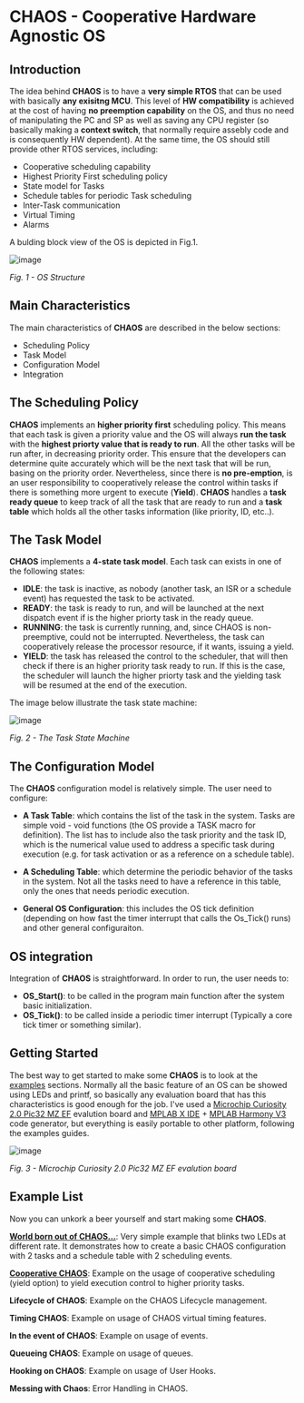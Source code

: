 # CHAOS - Cooperative Hardware Agnostic OS

## Introduction
The idea behind **CHAOS** is to have a **very simple RTOS** that can be used with basically **any exisitng MCU**. This level of **HW compatibility** is achieved at the cost of having **no preemption capability** on the OS, and thus no need of manipulating the PC and SP as well as saving any CPU register (so basically making a **context switch**, that normally require assebly code and is consequently HW dependent). At the same time, the OS should still provide other RTOS services, including:

- Cooperative scheduling capability
- Highest Priority First scheduling policy
- State model for Tasks
- Schedule tables for periodic Task scheduling
- Inter-Task communication
- Virtual Timing
- Alarms

A bulding block view of the OS is depicted in Fig.1.

![image](https://github.com/ffich/CHAOS/assets/59200746/d0c19695-94ce-4739-b5a8-22973461fb22)

*Fig. 1 - OS Structure*

## Main Characteristics
The main characteristics of **CHAOS** are described in the below sections:
- Scheduling Policy
- Task Model
- Configuration Model
- Integration

## The Scheduling Policy
**CHAOS** implements an **higher priority first** scheduling policy. This means that each task is given a priority value and the OS will always **run the task** with the **highest priorty value that is ready to run**. All the other tasks will be run after, in decreasing priority order. This ensure that the developers can determine quite accurately which will be the next task that will be run, basing on the priority order. Nevertheless, since there is **no pre-emption**, is an user responsibility to cooperatively release the control within tasks if there is something more urgent to execute (**Yield**). **CHAOS** handles a **task ready queue** to keep track of all the task that are ready to run and a **task table** which holds all the other tasks information (like priority, ID, etc..).

## The Task Model
**CHAOS** implements a **4-state task model**. Each task can exists in one of the following states:

- **IDLE**: the task is inactive, as nobody (another task, an ISR or a schedule event) has requested the task to be activated.
- **READY**: the task is ready to run, and will be launched at the next dispatch event if is the higher priorty task in the ready queue.
- **RUNNING**: the task is currently running, and, since CHAOS is non-preemptive, could not be interrupted. Nevertheless, the task can cooperatively release the processor resource, if it wants, issuing a yield.
- **YIELD**: the task has released the control to the scheduler, that will then check if there is an higher priority task ready to run. If this is the case, the scheduler will launch the higher priorty task and the yielding task will be resumed at the end of the execution.

The image below illustrate the task state machine:

![image](https://github.com/ffich/CHAOS/assets/59200746/d1c98f89-bda3-40ea-9ec2-616a8c2a789a)

*Fig. 2 - The Task State Machine*

## The Configuration Model
The **CHAOS** configuration model is relatively simple. The user need to configure:

- **A Task Table**: which contains the list of the task in the system. Tasks are simple void - void functions (the OS provide a TASK macro for definition). The list has to include also the task priority and the task ID, which is the numerical value used to address a specific task during execution (e.g. for task activation or as a reference on a schedule table).

- **A Scheduling Table**: which determine the periodic behavior of the tasks in the system. Not all the tasks need to have a reference in this table, only the ones that needs periodic execution.

- **General OS Configuration**: this includes the OS tick definition (depending on how fast the timer interrupt that calls the Os_Tick() runs) and other general configuraiton.

## OS integration
Integration of **CHAOS** is straightforward. In order to run, the user needs to:

- **OS_Start()**: to be called in the program main function after the system basic initialization.
- **OS_Tick()**: to be called inside a periodic timer interrupt (Typically a core tick timer or something similar).

## Getting Started
The best way to get started to make some **CHAOS** is to look at the [examples](https://github.com/ffich/CHAOS/tree/main/examples) sections. Normally all the basic feature of an OS can be showed using LEDs and printf, so basically any evaluation board that has this characteristics is good enough for the job. I've used a [Microchip Curiosity 2.0 Pic32 MZ EF](https://www.microchip.com/en-us/development-tool/dm320209) evalution board and [MPLAB X IDE](https://www.microchip.com/en-us/tools-resources/develop/mplab-x-ide) + [MPLAB Harmony V3](https://www.microchip.com/en-us/tools-resources/configure/mplab-harmony) code generator, but everything is easily portable to other platform, following the examples guides. 

![image](https://github.com/ffich/CHAOS/assets/59200746/33cdfd6b-bde9-4cc2-b57a-0d35b5831352)

*Fig. 3 - Microchip Curiosity 2.0 Pic32 MZ EF evalution board*

## Example List
Now you can unkork a beer yourself and start making some **CHAOS**.

[**World born out of CHAOS...**](https://github.com/ffich/CHAOS/tree/main/examples/10_HelloWorld): Very simple example that blinks two LEDs at different rate. It demonstrates how to create a basic CHAOS configuration with 2 tasks and a schedule table with 2 scheduling events.

[**Cooperative CHAOS**](https://github.com/ffich/CHAOS/tree/main/examples/20_CooperativeScheduling): Example on the usage of cooperative scheduling (yield option) to yield execution control to higher priority tasks.

**Lifecycle of CHAOS**: Example on the CHAOS Lifecycle management.

**Timing CHAOS**: Example on usage of CHAOS virtual timing features.

**In the event of CHAOS**: Example on usage of events.

**Queueing CHAOS**: Example on usage of queues.

**Hooking on CHAOS**: Example on usage of User Hooks.

**Messing with Chaos**: Error Handling in CHAOS.

